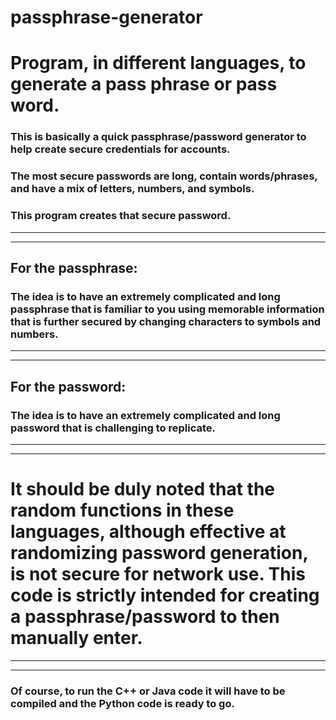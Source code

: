 # passphrase-generator
# Program, in different languages, to generate a pass phrase or pass word. 
### This is basically a quick passphrase/password generator to help create secure credentials for accounts.
### The most secure passwords are long, contain words/phrases, and have a mix of letters, numbers, and symbols.
### This program creates that secure password.
---
---
## For the passphrase:
### The idea is to have an extremely complicated and long passphrase that is familiar to you using memorable information that is further secured by changing characters to symbols and numbers.
---
---
## For the password:
### The idea is to have an extremely complicated and long password that is challenging to replicate.
---
---
# It should be duly noted that the random functions in these languages, although effective at randomizing password generation, is not secure for network use. This code is strictly intended for creating a passphrase/password to then manually enter.
---
---
### Of course, to run the C++ or Java code it will have to be compiled and the Python code is ready to go.
